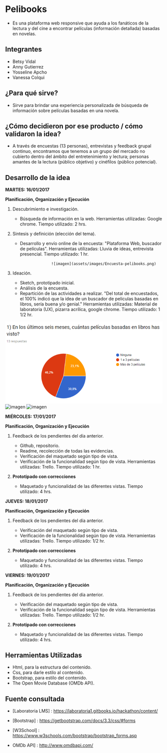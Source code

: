 # Pelibooks

- Es una plataforma web responsive que ayuda a los fanáticos de la lectura y del cine a encontrar películas (información detallada) basadas en novelas.

## Integrantes

- Betsy Vidal
- Anny Gutierrez
- Yosseline Apcho
- Vanessa Colqui

## ¿Para qué sirve?

- Sirve para brindar una experiencia personalizada de búsqueda de información sobre películas basadas en una novela.

## ¿Cómo decidieron por ese producto / cómo validaron la idea?

- A través de encuestas (13 personas), entrevistas y feedback grupal continuo, encontramos que tenemos a un grupo del mercado no cubierto dentro del ámbito del entretenimiento y lectura; personas amantes de la lectura (público objetivo) y cinéfilos (público potencial).

## Desarrollo de la idea

**MARTES: 16/01/2017**

**Planificación, Organización y Ejecución**

1. Descubrimiento e investigación.

   + Búsqueda de información en la web.
   Herramientas utilizadas: Google chrome.
   Tiempo utilizado: 2 hrs.

2. Sintesis y definición (elección del tema).

   + Desarrollo y envío online de la encuesta: "Plataforma Web, buscador de películas".
   Herramientas utilizadas: Lluvia de ideas, entrevista presencial.
   Tiempo utilizado: 1 hr.

                       ![imagen](assets/images/Encuesta-pelibooks.png)

3. Ideación.

   + Sketch, prototipado inicial.
   + Análisis de la encuesta.
   + Repartición de las actividades a realizar.
   "Del total de encuestados, el 100% indicó que la idea de un buscador de peliculas basadas en libros, sería buena y/o genial."
   Herramientas utilizadas: Material de laboratoria (UX), pizarra acrílica, google chrome.
   Tiempo utilizado: 1 1/2 hr.

![imagen](assets/images/Encuesta-preguntaUno.png)
![imagen](assets/images/sketch-mobile.jpg)
![imagen](assets/images/sketch-desktop.jpg)

**MIÉRCOLES: 17/01/2017**

**Planificación, Organización y Ejecución**

1. Feedback de los pendientes del día anterior.

   + Github, repositorio.
   + Readme, recolección de todas las evidencias.
   + Verificación del maquetado según tipo de vista.
   + Verificación de la funcionalidad según tipo de vista.
   Herramientas utilizadas: Trello.
   Tiempo utilizado: 1 hr.

2. **Prototipado con correcciones**

   + Maquetado y funcionalidad de las diferentes vistas.
   Tiempo utilizado: 4 hrs.

**JUEVES: 18/01/2017**

**Planificación, Organización y Ejecución**

1. Feedback de los pendientes del día anterior.

   + Verificación del maquetado según tipo de vista.
   + Verificación de la funcionalidad según tipo de vista.
   Herramientas utilizadas: Trello.
   Tiempo utilizado: 1/2 hr.

2. **Prototipado con correcciones**

   + Maquetado y funcionalidad de las diferentes vistas.
   Tiempo utilizado: 4 hrs.

**VIERNES: 19/01/2017**

**Planificación, Organización y Ejecución**

1. Feedback de los pendientes del día anterior.

   + Verificación del maquetado según tipo de vista.
   + Verificación de la funcionalidad según tipo de vista.
   Herramientas utilizadas: Trello.
   Tiempo utilizado: 1/2 hr.

2. **Prototipado con correcciones**

   + Maquetado y funcionalidad de las diferentes vistas.
   Tiempo utilizado: 4 hrs.

## Herramientas Utilizadas

- Html, para la estructura del contenido.
- Css, para darle estilo al contenido.
- Bootstrap, para estilo del contenido.
- The Open Movie Database (OMDb API).

## Fuente consultada

- [Laboratoria LMS] : https://laboratoria1.gitbooks.io/hackathon/content/

- [Bootstrap] : https://getbootstrap.com/docs/3.3/css/#forms

- [W3School] : https://www.w3schools.com/bootstrap/bootstrap_forms.asp

- OMDb API] : http://www.omdbapi.com/